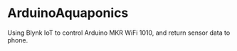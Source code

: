 # ArduinoAquaponics
Using Blynk IoT to control Arduino MKR WiFi 1010, and return sensor data to phone.
